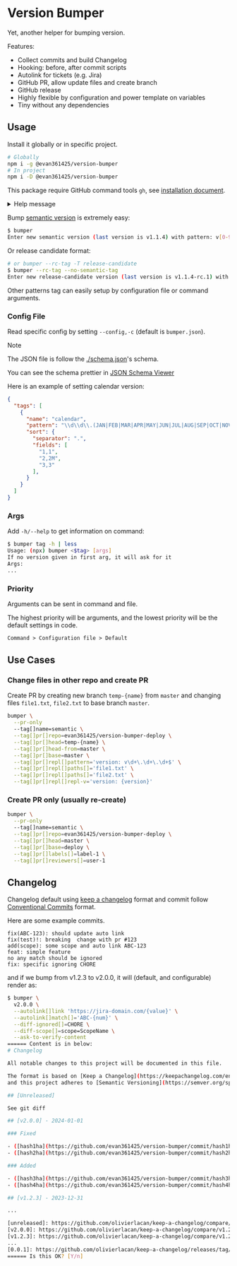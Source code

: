 # Version Bumper

Yet, another helper for bumping version.

Features:

- Collect commits and build Changelog
- Hooking: before, after commit scripts
- Autolink for tickets (e.g. Jira)
- GitHub PR, allow update files and create branch
- GitHub release
- Highly flexible by configuration and power template on variables
- Tiny without any dependencies

## Usage

Install it globally or in specific project.

```bash
# Globally
npm i -g @evan361425/version-bumper
# In project
npm i -D @evan361425/version-bumper
```

This package require GitHub command tools `gh`,
see [installation document](https://github.com/cli/cli?tab=readme-ov-file#installation).

<details>
<summary>Help message</summary>

```bash
$ bumper help
Usage: (npx) bumper <command|$tag> [args]
Commands
        version Show latest version of this package
        help    Show this message
        $tag    Specific version to bump

Args:
        --help,-h    Show available arguments
        --version,-V Show versio
```

</details>

Bump [semantic version](https://semver.org/) is extremely easy:

```bash
$ bumper
Enter new semantic version (last version is v1.1.4) with pattern: v[0-9]+\.[0-9]+\.[0-9]+
```

Or release candidate format:

```bash
# or bumper --rc-tag -T release-candidate
$ bumper --rc-tag --no-semantic-tag
Enter new release-candidate version (last version is v1.1.4-rc.1) with pattern: v[0-9]+\.[0-9]+\.[0-9]+-rc\.[0-9]+
```

Other patterns tag can easily setup by configuration file or command arguments.

### Config File

Read specific config by setting `--config,-c` (default is `bumper.json`).

> [!Note]
>
> The JSON file is follow the [./schema.json](schema.json)'s schema.
>
> You can see the schema prettier in [JSON Schema Viewer](https://json-schema.app/view/%23/%23%2Fproperties%2Fdeps?url=https%3A%2F%2Fraw.githubusercontent.com%2Fevan361425%2Fversion-bumper%2Fmaster%2Fschema.json)

Here is an example of setting calendar version:

```json
{
  "tags": [
    {
      "name": "calendar",
      "pattern": "\\d\\d\\.(JAN|FEB|MAR|APR|MAY|JUN|JUL|AUG|SEP|OCT|NOV|DEC)\\.\\d+",
      "sort": {
        "separator": ".",
        "fields": [
          "1,1",
          "2,2M",
          "3,3"
        ],
      }
    }
  ]
}
```

### Args

Add `-h/--help` to get information on command:

```bash
$ bumper tag -h | less
Usage: (npx) bumper <$tag> [args]
If no version given in first arg, it will ask for it
Args:
...
```

### Priority

Arguments can be sent in command and file.

The highest priority will be arguments,
and the lowest priority will be the default settings in code.

```txt
Command > Configuration file > Default
```

## Use Cases

### Change files in other repo and create PR

Create PR by creating new branch `temp-{name}` from `master`
and changing files `file1.txt`, `file2.txt` to base branch `master`.

```bash
bumper \
  --pr-only
  --tag[]name=semantic \
  --tag[]pr[]repo=evan361425/version-bumper-deploy \
  --tag[]pr[]head=temp-{name} \
  --tag[]pr[]head-from=master \
  --tag[]pr[]base=master \
  --tag[]pr[]repl[]pattern='version: v\d+\.\d+\.\d+$' \
  --tag[]pr[]repl[]paths[]='file1.txt' \
  --tag[]pr[]repl[]paths[]='file2.txt' \
  --tag[]pr[]repl[]repl-v='version: {version}'
```

### Create PR only (usually re-create)

```bash
bumper \
  --pr-only
  --tag[]name=semantic \
  --tag[]pr[]repo=evan361425/version-bumper-deploy \
  --tag[]pr[]head=master \
  --tag[]pr[]base=deploy \
  --tag[]pr[]labels[]=label-1 \
  --tag[]pr[]reviewers[]=user-1
```

## Changelog

Changelog default using [keep a changelog](https://keepachangelog.com/en/1.0.0/) format
and commit follow [Conventional Commits](https://www.conventionalcommits.org/en/v1.0.0/) format.

Here are some example commits.

```text
fix(ABC-123): should update auto link
fix(test)!: breaking  change with pr #123
add(scope): some scope and auto link ABC-123
feat: simple feature
no any match should be ignored
fix: specific ignoring CHORE
```

and if we bump from v1.2.3 to v2.0.0, it will (default, and configurable) render as:

```bash
$ bumper \
  v2.0.0 \
  --autolink[]link 'https://jira-domain.com/{value}' \
  --autolink[]match[]='ABC-{num}' \
  --diff-ignored[]=CHORE \
  --diff-scope[]=scope=ScopeName \
  --ask-to-verify-content
====== Content is in below:
# Changelog

All notable changes to this project will be documented in this file.

The format is based on [Keep a Changelog](https://keepachangelog.com/en/1.1.0/),
and this project adheres to [Semantic Versioning](https://semver.org/spec/v2.0.0.html).

## [Unreleased]

See git diff

## [v2.0.0] - 2024-01-01

### Fixed

- ([hash1ha](https://github.com/evan361425/version-bumper/commit/hash1hash1hash1hash1)|[ABC-123](https://jira-domain.com/ABC-123)) should update auto link - @wu0dj2k7ao3
- ([hash2ha](https://github.com/evan361425/version-bumper/commit/hash2hash2hash2hash2)) test: breaking change with pr - @wu0dj2k7ao3

### Added

- ([hash3ha](https://github.com/evan361425/version-bumper/commit/hash3hash3hash3hash3)|[ABC-123](https://jira-domain.com/ABC-123)) ScopeName: some scope and auto link - @wu0dj2k7ao3
- ([hash4ha](https://github.com/evan361425/version-bumper/commit/hash4hash4hash4hash4)) simple feature - @wu0dj2k7ao3

## [v1.2.3] - 2023-12-31

...

[unreleased]: https://github.com/olivierlacan/keep-a-changelog/compare/v2.0.0...HEAD
[v2.0.0]: https://github.com/olivierlacan/keep-a-changelog/compare/v1.2.3...v2.0.0
[v1.2.3]: https://github.com/olivierlacan/keep-a-changelog/compare/v1.2.2...v1.2.3
...
[0.0.1]: https://github.com/olivierlacan/keep-a-changelog/releases/tag/v0.0.1
====== Is this OK? [Y/n]
```
